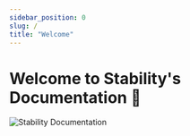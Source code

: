 ```yaml
---
sidebar_position: 0
slug: /
title: "Welcome"
---
```


# Welcome to Stability's Documentation 👋

![Stability Documentation](../static/img/landing_page.jpg)
